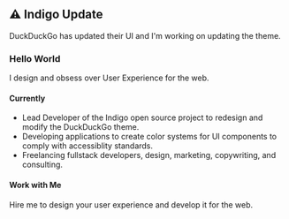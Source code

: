 ## ⚠️ Indigo Update
DuckDuckGo has updated their UI and I'm working on updating the theme. 

### Hello World
I design and obsess over User Experience for the web. 

#### Currently
- Lead Developer of the Indigo open source project to redesign and modify the DuckDuckGo theme. 
- Developing applications to create color systems for UI components to comply with accessiblity standards. 
- Freelancing fullstack developers, design, marketing, copywriting, and consulting. 

<!-- #### Notable Projects
- Software Engineer developing Certification Tools for embedded systems on marine vessel using the NMEA 2000 protocol.
- Business-to-Business ecommerce vertical development.  -->

#### Work with Me
Hire me to design your user experience and develop it for the web.

<!-- ORIGINAL MESSAGE GENERATED BY GITHUB -->
<!-- ### Hi there 👋 -->

<!--
**cscottyb/cscottyb** is a ✨ _special_ ✨ repository because its `README.md` (this file) appears on your GitHub profile.

Here are some ideas to get you started:

- 🔭 I’m currently working on ...
- 🌱 I’m currently learning ...
- 👯 I’m looking to collaborate on ...
- 🤔 I’m looking for help with ...
- 💬 Ask me about ...
- 📫 How to reach me: ...
- 😄 Pronouns: ...
- ⚡ Fun fact: ...
-->
